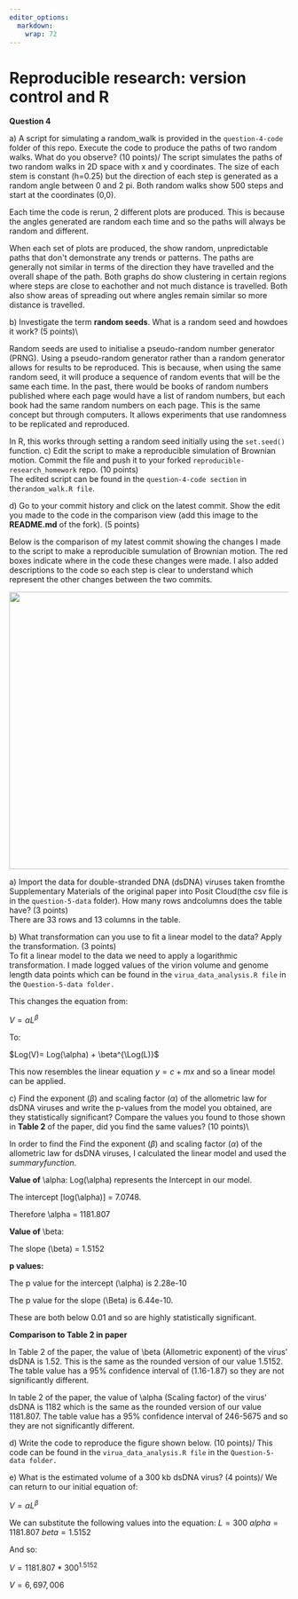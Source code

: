 ```yaml
---
editor_options: 
  markdown: 
    wrap: 72
---
```


# Reproducible research: version control and R

**Question 4**

a)  A script for simulating a random_walk is provided in the
    `question-4-code` folder of this repo. Execute the code to produce
    the paths of two random walks. What do you observe? (10 points)/ The
    script simulates the paths of two random walks in 2D space with x
    and y coordinates. The size of each stem is constant (h=0.25) but
    the direction of each step is generated as a random angle between 0
    and 2 pi. Both random walks show 500 steps and start at the
    coordinates (0,0).

Each time the code is rerun, 2 different plots are produced. This is
because the angles generated are random each time and so the paths will
always be random and different.

When each set of plots are produced, the show random, unpredictable
paths that don't demonstrate any trends or patterns. The paths are
generally not similar in terms of the direction they have travelled and
the overall shape of the path. Both graphs do show clustering in certain
regions where steps are close to eachother and not much distance is
travelled. Both also show areas of spreading out where angles remain
similar so more distance is travelled.

b)  Investigate the term **random seeds**. What is a random seed and
    howdoes it work? (5 points)\

Random seeds are used to initialise a pseudo-random number generator
(PRNG). Using a pseudo-random generator rather than a random generator
allows for results to be reproduced. This is because, when using the
same random seed, it will produce a sequence of random events that will
be the same each time. In the past, there would be books of random
numbers published where each page would have a list of random numbers,
but each book had the same random numbers on each page. This is the same
concept but through computers. It allows experiments that use randomness
to be replicated and reproduced.

In R, this works through setting a random seed initially using the
`set.seed()` function. c) Edit the script to make a reproducible
simulation of Brownian motion. Commit the file and push it to your
forked `reproducible-research_homework` repo. (10 points)\
The edited script can be found in the `question-4-code section` in
the`random_walk.R file`.

d)  Go to your commit history and click on the latest commit. Show the
    edit you made to the code in the comparison view (add this image to
    the **README.md** of the fork). (5 points)

Below is the comparison of my latest commit showing the changes I made to the script to make a reproducible sumulation of Brownian motion. The red boxes indicate where in the code these changes were made. I also added descriptions to the code so each step is clear to understand which represent the other changes between the two commits. 

  <p align="center">
     <img src="https://github.com/username123create/logistic_growth/blob/16a2f26b7ee8559340dda31d5f6dff86964ad744/images/CommitComparison.pdf" width="600" height="500">
  </p>



a)  Import the data for double-stranded DNA (dsDNA) viruses taken
    fromthe Supplementary Materials of the original paper into Posit
    Cloud(the csv file is in the `question-5-data` folder). How many
    rows andcolumns does the table have? (3 points)\
    There are 33 rows and 13 columns in the table.

b)  What transformation can you use to fit a linear model to the data?
    Apply the transformation. (3 points)\
    To fit a linear model to the data we need to apply a logarithmic
    transformation. I made logged values of the virion volume and genome
    length data points which can be found in the
    `virua_data_analysis.R file` in the `Question-5-data folder.`

This changes the equation from:

$`V = \alpha L^{\beta}`$

To:

$`Log(V)= Log(\alpha) + \beta^{\Log(L)}`$

This now resembles the linear equation $`y = c + mx`$ and so a linear
model can be applied.

c)  Find the exponent ($\beta$) and scaling factor ($\alpha$) of the
    allometric law for dsDNA viruses and write the p-values from the
    model you obtained, are they statistically significant? Compare the
    values you found to those shown in **Table 2** of the paper, did you
    find the same values? (10 points)\

In order to find the Find the exponent ($\beta$) and scaling factor
($\alpha$) of the allometric law for dsDNA viruses, I calculated the
linear model and used the $summary function$.

**Value of** \alpha: Log(\alpha) represents the Intercept in our model.

The intercept [log(\alpha)] = 7.0748.

Therefore \alpha = 1181.807

**Value of** \beta:

The slope (\beta) = 1.5152

**p values:**

The p value for the intercept (\alpha) is 2.28e-10

The p value for the slope (\Beta) is 6.44e-10.

These are both below 0.01 and so are highly statistically significant.

**Comparison to Table 2 in paper**

In Table 2 of the paper, the value of \beta (Allometric exponent) of the
virus' dsDNA is 1.52. This is the same as the rounded version of our
value 1.5152. The table value has a 95% confidence interval of
(1.16-1.87) so they are not significantly different.

In table 2 of the paper, the value of \alpha (Scaling factor) of the
virus' dsDNA is 1182 which is the same as the rounded version of our
value 1181.807. The table value has a 95% confidence interval of
246-5675 and so they are not significantly different.

d)  Write the code to reproduce the figure shown below. (10 points)/
    This code can be found in the `virua_data_analysis.R file` in the
    `Question-5-data folder.`

e)  What is the estimated volume of a 300 kb dsDNA virus? (4 points)/ We
    can return to our initial equation of:

$`V = \alpha L^{\beta}`$

We can substitute the following values into the equation: $L = 300$
$alpha = 1181.807$ $beta = 1.5152$

And so:

$V = 1181.807 * 300^1.5152$

$V = 6,697,006$
